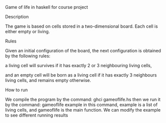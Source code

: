 Game of life in haskell for course project


Description

The game is based on cells stored in a two-dimensional board. Each cell is either empty or living. 

Rules

Given an initial configuration of the board, the next configuration is obtained by the following rules:

a living cell will survives if it has exactly 2 or 3 neighbouring living cells, 

and an empty cell will be born as a living cell if it has exactly 3 neighbours living cells, and remains empty otherwise.

How to run 

We compile the program by the command: ghci gameoflife.hs
then we run it by the command: gameoflife example
in this command, example is a list of living cells, and gameoflife is the main function. We can modify the example to see different running results
